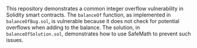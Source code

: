 This repository demonstrates a common integer overflow vulnerability in Solidity smart contracts. The `balanceOf` function, as implemented in `balanceOfBug.sol`, is vulnerable because it does not check for potential overflows when adding to the balance. The solution, in `balanceOfSolution.sol`, demonstrates how to use SafeMath to prevent such issues.